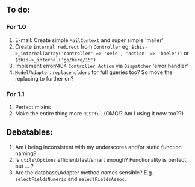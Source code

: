 
To do:
------

### For 1.0

1. E-mail: Create simple `MailContext` and super simple 'mailer'
2. Create `internal redirect` from `Controller` eg. `$this->_internal(array('controller' => 'oele', 'action' => 'boele'))` or `$this->_internal('go/here/15')`
3. Implement error/404 `Controller Action` via `Dispatcher` 'error handler'
4. `Model`/`Adapter`: `replaceholders` for full queries too? So move the replacing to further on?

### For 1.1

1. Perfect mixins
2. Make the entire thing more `RESTful` (OMG!? Am I using it now too??)

Debatables:
-----------

1. Am I being inconsistent with my underscores and/or static function naming?
3. Is `utils\Options` efficient/fast/smart enough? Functionality is perfect, but ... ?
4. Are the database\Adapter method names sensible? E.g. `selectFieldsNumeric` and `selectFieldsAssoc`.
